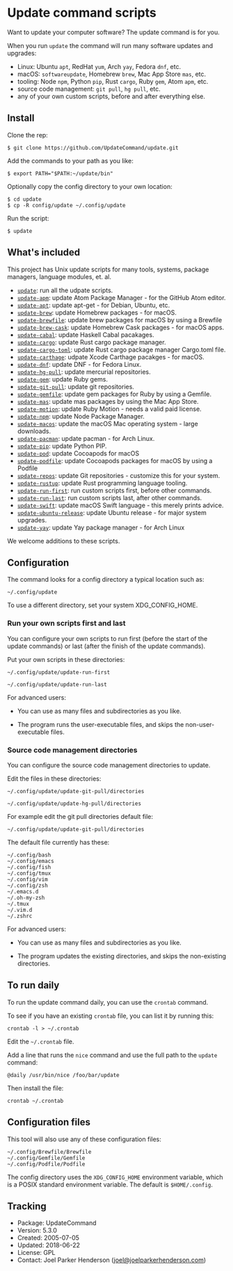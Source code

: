 # Update command scripts

Want to update your computer software? The update command is for you.

When you run `update` the command will run many software updates and upgrades:

  * Linux: Ubuntu `apt`, RedHat `yum`, Arch `yay`, Fedora `dnf`, etc.
  * macOS: `softwareupdate`, Homebrew `brew`, Mac App Store `mas`, etc.
  * tooling: Node `npm`, Python `pip`, Rust `cargo`, Ruby `gem`, Atom `apm`, etc.
  * source code management: `git pull`, `hg pull`, etc.
  * any of your own custom scripts, before and after everything else.


## Install

Clone the rep:

    $ git clone https://github.com/UpdateCommand/update.git

Add the commands to your path as you like:

    $ export PATH="$PATH:~/update/bin"

Optionally copy the config directory to your own location:

    $ cd update
    $ cp -R config/update ~/.config/update

Run the script:

    $ update


## What's included

This project has Unix update scripts for many tools,
systems, package managers, language modules, et. al.

 * [`update`](bin/update): run all the udpate scripts.
 * [`update-apm`](bin/update-apm): update Atom Package Manager - for the GitHub Atom editor.
 * [`update-apt`](bin/update-apt): update apt-get - for Debian, Ubuntu, etc.
 * [`update-brew`](bin/update-brew): update Homebrew packages - for macOS.
 * [`update-brewfile`](bin/update-brewfile): update brew packages for macOS by using a Brewfile
 * [`update-brew-cask`](bin/update-brew-cask): update Homebrew Cask packages - for macOS apps.
 * [`update-cabal`](bin/update-cabal): update Haskell Cabal pacakages.
 * [`update-cargo`](bin/update-cargo): update Rust cargo package manager.
 * [`update-cargo-toml`](bin/update-cargo-toml): update Rust cargo package manager Cargo.toml file.
 * [`update-carthage`](bin/update-carthane): udpate Xcode Carthage pacakges - for macOS.
 * [`update-dnf`](bin/update-dnf): update DNF - for Fedora Linux.
 * [`update-hg-pull`](bin/update-hg-pull): update mercurial repositories.
 * [`update-gem`](bin/update-gem): update Ruby gems.
 * [`update-git-pull`](bin/update-git-pull): update git repositories.
 * [`update-gemfile`](bin/update-gemfile): update gem packages for Ruby by using a Gemfile.
 * [`update-mas`](bin/update-mas): update mas packages by using the Mac App Store.
 * [`update-motion`](bin/update-motion): update Ruby Motion - needs a valid paid license.
 * [`update-npm`](bin/update-npm): update Node Package Manager.
 * [`update-macos`](bin/update-macos): update the macOS Mac operating system - large downloads.
 * [`update-pacman`](bin/update-pacman): update pacman - for Arch Linux.
 * [`update-pip`](bin/update-pip): update Python PIP.
 * [`update-pod`](bin/update-pod): update Cocoapods for macOS
 * [`update-podfile`](bin/update-podfile): update Cocoapods packages for macOS by using a Podfile
 * [`update-repos`](bin/update-repos): update Git repositories - customize this for your system.
 * [`update-rustup`](bin/update-rustup): update Rust programming language tooling.
 * [`update-run-first`](bin/update-run-first): run custom scripts first, before other commands.
 * [`update-run-last`](bin/update-run-last): run custom scripts last, after other commands.
 * [`update-swift`](bin/update-swift): update macOS Swift language - this merely prints advice.
 * [`update-ubuntu-release`](bin/update-ubuntu-release): update Ubuntu release - for major system upgrades.
 * [`update-yay`](bin/update-yay): update Yay package manager - for Arch Linux

We welcome additions to these scripts.


## Configuration

The command looks for a config directory a typical location such as:

    ~/.config/update

To use a different directory, set your system XDG_CONFIG_HOME.


### Run your own scripts first and last

You can configure your own scripts to run first (before the start of the update commands) or last (after the finish of the update commands).

Put your own scripts in these directories:

    ~/.config/update/update-run-first

    ~/.config/update/update-run-last

For advanced users:

  * You can use as many files and subdirectories as you like.

  * The program runs the user-executable files, and skips the non-user-executable files.


### Source code management directories

You can configure the source code management directories to update.

Edit the files in these directories:

    ~/.config/update/update-git-pull/directories

    ~/.config/update/update-hg-pull/directories

For example edit the git pull directories default file:

    ~/.config/update/update-git-pull/directories

The default file currently has these:

    ~/.config/bash
    ~/.config/emacs
    ~/.config/fish
    ~/.config/tmux
    ~/.config/vim
    ~/.config/zsh
    ~/.emacs.d
    ~/.oh-my-zsh
    ~/.tmux
    ~/.vim.d
    ~/.zshrc

For advanced users:

  * You can use as many files and subdirectories as you like.

  * The program updates the existing directories, and skips the non-existing directories.



## To run daily

To run the update command daily, you can use the `crontab` command.

To see if you have an existing `crontab` file, you can list it by running this:

    crontab -l > ~/.crontab

Edit the `~/.crontab` file.

Add a line that runs the `nice` command and use the full path to the `update` command:

    @daily /usr/bin/nice /foo/bar/update

Then install the file:

    crontab ~/.crontab


## Configuration files

This tool will also use any of these configuration files:

    ~/.config/Brewfile/Brewfile
    ~/.config/Gemfile/Gemfile
    ~/.config/Podfile/Podfile

The config directory uses the `XDG_CONFIG_HOME` environment variable, which is a POSIX standard environment variable. The default is `$HOME/.config`.


## Tracking

  * Package: UpdateCommand
  * Version: 5.3.0
  * Created: 2005-07-05
  * Updated: 2018-06-22
  * License: GPL
  * Contact: Joel Parker Henderson (joel@joelparkerhenderson.com)
